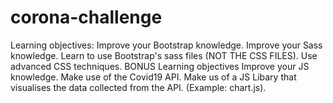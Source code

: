 # corona-challenge
Learning objectives: Improve your Bootstrap knowledge. Improve your Sass knowledge. Learn to use Bootstrap's sass files (NOT THE CSS FILES). Use advanced CSS techniques. BONUS Learning objectives Improve your JS knowledge. Make use of the Covid19 API. Make us of a JS Libary that visualises the data collected from the API. (Example: chart.js).
